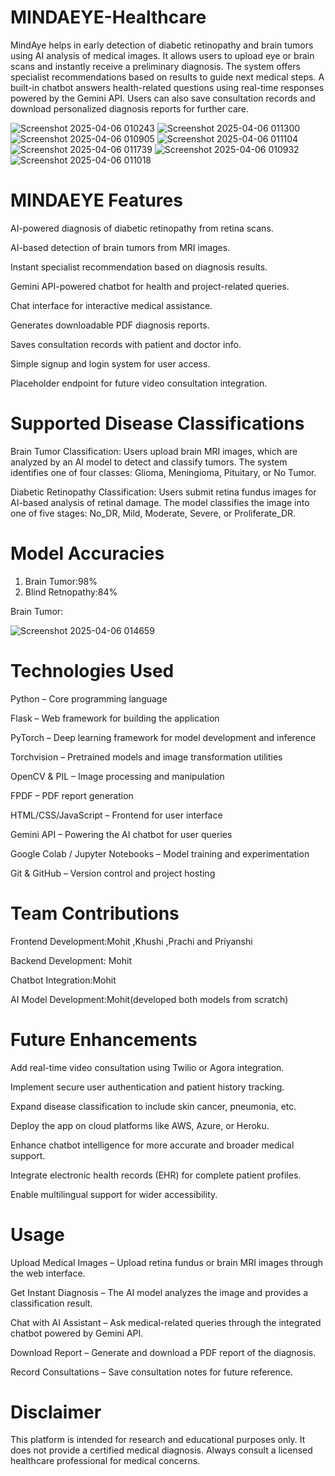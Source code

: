 # MINDAEYE-Healthcare
MindAye helps in early detection of diabetic retinopathy and brain tumors using AI analysis of medical images.
It allows users to upload eye or brain scans and instantly receive a preliminary diagnosis.
The system offers specialist recommendations based on results to guide next medical steps.
A built-in chatbot answers health-related questions using real-time responses powered by the Gemini API.
Users can also save consultation records and download personalized diagnosis reports for further care.

![Screenshot 2025-04-06 010243](https://github.com/user-attachments/assets/514b5b81-44c3-4064-9535-e46759f10b6d)
![Screenshot 2025-04-06 011300](https://github.com/user-attachments/assets/02a08920-74cb-4473-9df5-dff51c69c262)
![Screenshot 2025-04-06 010905](https://github.com/user-attachments/assets/7355d648-1cef-4391-896b-9d68977d771f)
![Screenshot 2025-04-06 011104](https://github.com/user-attachments/assets/3d71e36f-9d70-46d9-808a-3a817a800951)
![Screenshot 2025-04-06 011739](https://github.com/user-attachments/assets/5b49bd2b-c5bd-43fb-b360-9ff38208d273)
![Screenshot 2025-04-06 010932](https://github.com/user-attachments/assets/82cdbe87-ed5e-4f76-abdf-8422e53d855a)
![Screenshot 2025-04-06 011018](https://github.com/user-attachments/assets/2add493f-ab30-4c49-beb5-e2c0dc67eada)

# MINDAEYE Features
AI-powered diagnosis of diabetic retinopathy from retina scans.

AI-based detection of brain tumors from MRI images.

Instant specialist recommendation based on diagnosis results.

Gemini API-powered chatbot for health and project-related queries.

Chat interface for interactive medical assistance.

Generates downloadable PDF diagnosis reports.

Saves consultation records with patient and doctor info.

Simple signup and login system for user access.

Placeholder endpoint for future video consultation integration.

# Supported Disease Classifications

Brain Tumor Classification:
Users upload brain MRI images, which are analyzed by an AI model to detect and classify tumors.
The system identifies one of four classes: Glioma, Meningioma, Pituitary, or No Tumor.

Diabetic Retinopathy Classification:
Users submit retina fundus images for AI-based analysis of retinal damage.
The model classifies the image into one of five stages: No_DR, Mild, Moderate, Severe, or Proliferate_DR.

# Model Accuracies
1. Brain Tumor:98%
2. Blind Retnopathy:84%

Brain Tumor:

![Screenshot 2025-04-06 014659](https://github.com/user-attachments/assets/fd6b25d3-c5cd-488b-985a-b42c75b22bc4)

#  Technologies Used

Python – Core programming language

Flask – Web framework for building the application

PyTorch – Deep learning framework for model development and inference

Torchvision – Pretrained models and image transformation utilities

OpenCV & PIL – Image processing and manipulation

FPDF – PDF report generation

HTML/CSS/JavaScript – Frontend for user interface

Gemini API – Powering the AI chatbot for user queries

Google Colab / Jupyter Notebooks – Model training and experimentation

Git & GitHub – Version control and project hosting

# Team Contributions

Frontend Development:Mohit ,Khushi ,Prachi and Priyanshi

Backend Development: Mohit

Chatbot Integration:Mohit

AI Model Development:Mohit(developed both models from scratch) 

# Future Enhancements

Add real-time video consultation using Twilio or Agora integration.

Implement secure user authentication and patient history tracking.

Expand disease classification to include skin cancer, pneumonia, etc.

Deploy the app on cloud platforms like AWS, Azure, or Heroku.

Enhance chatbot intelligence for more accurate and broader medical support.

Integrate electronic health records (EHR) for complete patient profiles.

Enable multilingual support for wider accessibility.

# Usage

Upload Medical Images – Upload retina fundus or brain MRI images through the web interface.

Get Instant Diagnosis – The AI model analyzes the image and provides a classification result.

Chat with AI Assistant – Ask medical-related queries through the integrated chatbot powered by Gemini API.

Download Report – Generate and download a PDF report of the diagnosis.

Record Consultations – Save consultation notes for future reference.

# Disclaimer

This platform is intended for research and educational purposes only. It does not provide a certified medical diagnosis. Always consult a licensed healthcare professional for medical concerns.



